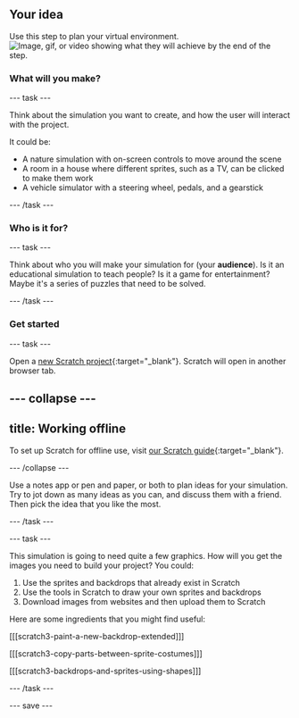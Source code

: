 ## Your idea

Use this step to plan your virtual environment. 
![Image, gif, or video showing what they will achieve by the end of the step.](images/image.png)

### What will you make?

--- task ---

Think about the simulation you want to create, and how the user will interact with the project.

It could be:
- A nature simulation with on-screen controls to move around the scene
- A room in a house where different sprites, such as a TV, can be clicked to make them work
- A vehicle simulator with a steering wheel, pedals, and a gearstick


--- /task ---

### Who is it for?

--- task ---

Think about who you will make your simulation for (your **audience**). Is it an educational simulation to teach people? Is it a game for entertainment? Maybe it's a series of puzzles that need to be solved.

--- /task ---

### Get started


--- task ---

Open a [new Scratch project](http://rpf.io/scratch-new){:target="_blank"}. Scratch will open in another browser tab.

--- collapse ---
---
title: Working offline
---

To set up Scratch for offline use, visit [our Scratch guide](https://learning-admin.raspberrypi.org/en/projects/getting-started-scratch/1){:target="_blank"}.

--- /collapse ---

Use a notes app or pen and paper, or both to plan ideas for your simulation. Try to jot down as many ideas as you can, and discuss them with a friend. Then pick the idea that you like the most.

--- /task ---

--- task ---

This simulation is going to need quite a few graphics. How will you get the images you need to build your project? You could:

1. Use the sprites and backdrops that already exist in Scratch
2. Use the tools in Scratch to draw your own sprites and backdrops
3. Download images from websites and then upload them to Scratch

Here are some ingredients that you might find useful:

[[[scratch3-paint-a-new-backdrop-extended]]]

[[[scratch3-copy-parts-between-sprite-costumes]]]

[[[scratch3-backdrops-and-sprites-using-shapes]]]

--- /task ---

--- save ---
